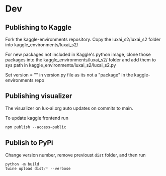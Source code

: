 # Dev

## Publishing to Kaggle

Fork the kaggle-environments repository. Copy the luxai_s2/luxai_s2 folder into kaggle_environments/luxai_s2/

For new packages not included in Kaggle's python image, clone those packages into the kaggle_environments/luxai_s2/ folder and add them to sys path in kaggle_environments/luxai_s2/luxai_s2.py

Set version = "" in version.py file as its not a "package" in the kaggle-environments repo

## Publishing visualizer

The visualizer on lux-ai.org auto updates on commits to main.

To update kaggle frontend run
```Python
npm publish --access=public
```

## Publish to PyPi

Change version number, remove previoust `dist` folder, and then run

```Python
python -m build
twine upload dist/* --verbose
```
